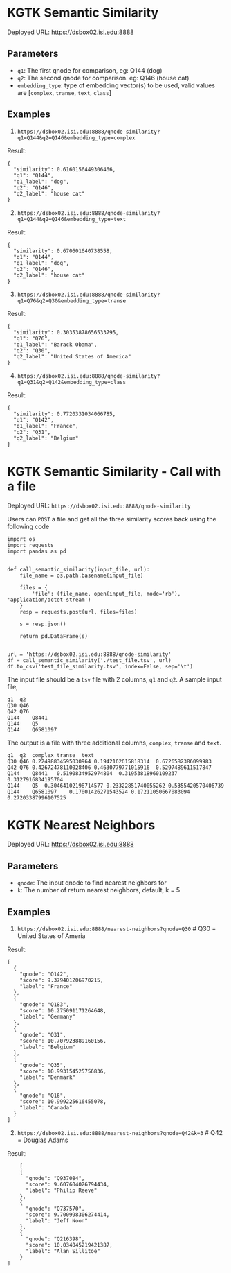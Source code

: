 # KGTK Semantic Similarity

Deployed URL: https://dsbox02.isi.edu:8888

## Parameters

- `q1`: The first qnode for comparison, eg: Q144 (dog)
- `q2`: The second qnode for comparison. eg: Q146 (house cat)
- `embedding_type`: type of embedding vector(s) to be used, valid values are [`complex`, `transe`, `text`, `class`]

## Examples

1. `https://dsbox02.isi.edu:8888/qnode-similarity?q1=Q144&q2=Q146&embedding_type=complex`

Result: 
```
{
  "similarity": 0.6160156449306466,
  "q1": "Q144",
  "q1_label": "dog",
  "q2": "Q146",
  "q2_label": "house cat"
}
```

2. `https://dsbox02.isi.edu:8888/qnode-similarity?q1=Q144&q2=Q146&embedding_type=text`

Result:
```
{
  "similarity": 0.670601640738558,
  "q1": "Q144",
  "q1_label": "dog",
  "q2": "Q146",
  "q2_label": "house cat"
}
```

3. `https://dsbox02.isi.edu:8888/qnode-similarity?q1=Q76&q2=Q30&embedding_type=transe`

Result:
```
{
  "similarity": 0.30353878656533795,
  "q1": "Q76",
  "q1_label": "Barack Obama",
  "q2": "Q30",
  "q2_label": "United States of America"
}
```

4. `https://dsbox02.isi.edu:8888/qnode-similarity?q1=Q31&q2=Q142&embedding_type=class`

Result:
```
{
  "similarity": 0.7720331034066785,
  "q1": "Q142",
  "q1_label": "France",
  "q2": "Q31",
  "q2_label": "Belgium"
}
```

# KGTK Semantic Similarity - Call with a file

Deployed URL: `https://dsbox02.isi.edu:8888/qnode-similarity`

Users can `POST` a file and get all the three similarity scores back using the following code

```
import os
import requests
import pandas as pd


def call_semantic_similarity(input_file, url):
    file_name = os.path.basename(input_file)

    files = {
        'file': (file_name, open(input_file, mode='rb'), 'application/octet-stream')
    }
    resp = requests.post(url, files=files)

    s = resp.json()

    return pd.DataFrame(s)


url = 'https://dsbox02.isi.edu:8888/qnode-similarity'
df = call_semantic_similarity('./test_file.tsv', url)
df.to_csv('test_file_similarity.tsv', index=False, sep='\t')

```
The input file should be a `tsv` file with 2 columns, `q1` and `q2`. A sample input file,

```
q1	q2
Q30	Q46
Q42	Q76
Q144	Q8441
Q144	Q5
Q144	Q6581097
```

The output is a file with three additional columns, `complex`, `transe` and `text`.

```
q1	q2	complex	transe	text
Q30	Q46	0.22498834595030964	0.1942162615818314	0.6726582386099983
Q42	Q76	0.42672478110028406	0.4630779771015916	0.5297489611517847
Q144	Q8441	0.5190834952974804	0.31953818960109237	0.3127916834195704
Q144	Q5	0.30464102198714577	0.23322851740055262	0.5355420570406739
Q144	Q6581097	0.17001426271543524	0.17211050667083094	0.27203387996107525
```
# KGTK Nearest Neighbors

Deployed URL: https://dsbox02.isi.edu:8888

## Parameters

- `qnode`: The input qnode to find nearest neighbors for
- `k`: The number of return nearest neighbors, default, k = 5

## Examples

1. `https://dsbox02.isi.edu:8888/nearest-neighbors?qnode=Q30` # Q30 = United States of Ameria

Result:
```
[
  {
    "qnode": "Q142",
    "score": 9.379401206970215,
    "label": "France"
  },
  {
    "qnode": "Q183",
    "score": 10.275091171264648,
    "label": "Germany"
  },
  {
    "qnode": "Q31",
    "score": 10.707923889160156,
    "label": "Belgium"
  },
  {
    "qnode": "Q35",
    "score": 10.993154525756836,
    "label": "Denmark"
  },
  {
    "qnode": "Q16",
    "score": 10.999225616455078,
    "label": "Canada"
  }
]
```

2. `https://dsbox02.isi.edu:8888/nearest-neighbors?qnode=Q42&k=3` # Q42 = Douglas Adams

Result:
```
    [
    {
      "qnode": "Q937084",
      "score": 9.607604026794434,
      "label": "Philip Reeve"
    },
    {
      "qnode": "Q737570",
      "score": 9.700998306274414,
      "label": "Jeff Noon"
    },
    {
      "qnode": "Q216398",
      "score": 10.034045219421387,
      "label": "Alan Sillitoe"
    }
]
```
